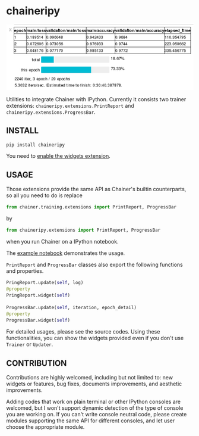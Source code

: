 # chaineripy

![example screenshot](extensions-example.png)

Utilities to integrate Chainer with IPython.
Currently it consists two trainer extensions:
`chaineripy.extensions.PrintReport` and `chaineripy.extensions.ProgressBar`.

## INSTALL

```
pip install chaineripy
```

You need to [enable the widgets extension](https://github.com/jupyter-widgets/ipywidgets/blob/master/docs/source/user_install.md).

## USAGE

Those extensions provide the same API as Chainer's builtin counterparts, so
all you need to do is replace

```python
from chainer.training.extensions import PrintReport, ProgressBar
```

by

```python
from chaineripy.extensions import PrintReport, ProgressBar
```

when you run Chainer on a IPython notebook.

The [example notebook](extensions-example.ipynb) demonstrates the usage.

`PrintReport` and `ProgressBar` classes also export the following functions and properties.

```python
PringReport.update(self, log)
@property
PringReport.widget(self)

ProgressBar.update(self, iteration, epoch_detail)
@property
ProgressBar.widget(self)
```

For detailed usages, please see the source codes.
Using these functionalities, you can show the widgets provided
even if you don't use `Trainer` or `Updater`.

## CONTRIBUTION

Contributions are highly welcomed, including but not limited to:
new widgets or features, bug fixes, documents improvements, and aesthetic improvements.

Adding codes that work on plain terminal or other IPython consoles are welcomed, but
I won't support dynamic detection of the type of console you are working on.
If you can't write console neutral code, please create modules supporting
the same API for different consoles, and let user choose the appropriate module.

